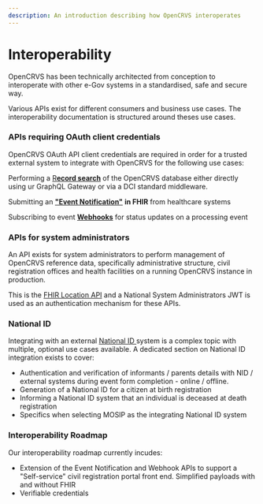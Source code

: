 ```yaml
---
description: An introduction describing how OpenCRVS interoperates
---
```


# Interoperability

OpenCRVS has been technically architected from conception to interoperate with other e-Gov systems in a standardised, safe and secure way.

Various APIs exist for different consumers and business use cases.  The interoperability documentation is structured around theses use cases.



### APIs requiring OAuth client credentials

OpenCRVS OAuth API client credentials are required in order for a trusted external system to integrate with OpenCRVS for the following use cases:

Performing a [R**ecord search**](create-a-client/record-search-clients.md) of the OpenCRVS database either directly using ur GraphQL Gateway or via a DCI standard middleware.

Submitting an [**"Event Notification"**](create-a-client/event-notification-clients.md) **in FHIR** from healthcare systems

Subscribing to event [**Webhooks**](create-a-client/webhook-clients.md) for status updates on a processing event



### APIs for system administrators

An API exists for system administrators to perform management of OpenCRVS reference data, specifically administrative structure, civil registration offices and health facilities on a running OpenCRVS instance in production.

This is the [FHIR Location API](./#apis-for-system-administrators) and a National System Administrators JWT is used as an authentication mechanism for these APIs.



### National ID

Integrating with an external [National ID ](national-id-client.md)system is a complex topic with multiple, optional use cases available.  A dedicated section on National ID integration exists to cover:

* Authentication and verification of informants / parents details with NID / external systems during event form completion - online / offline.
* Generation of a National ID for a citizen at birth registration
* Informing a National ID system that an individual is deceased at death registration
* Specifics when selecting MOSIP as the integrating National ID system



### Interoperability Roadmap

Our interoperability roadmap currently incudes:

* Extension of the Event Notification and Webhook APIs to support a "Self-service" civil registration portal front end.  Simplified payloads with and without FHIR
* Verifiable credentials



